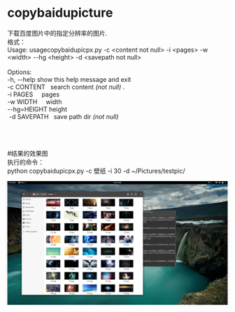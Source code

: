 # copybaidupicture
下载百度图片中的指定分辨率的图片.<br> 
格式：<br> 
Usage: usagecopybaidupicpx.py -c &lt;content not null&gt; -i &lt;pages&gt; -w &lt;width&gt; --hg &lt;height&gt; -d &lt;savepath not null&gt;<br> 
<br> 
Options:<br> 
  -h, --help   show this help message and exit<br> 
  -c CONTENT    search content *(not null)* .<br>
  -i PAGES      pages<br> 
  -w WIDTH      width<br> 
  --hg=HEIGHT   height<br> 
  -d SAVEPATH   save path dir *(not null)*<br> 
<br>
<br>
<br>

#结果的效果图<br>
执行的命令：<br>
python copybaidupicpx.py -c 壁纸 -i 30 -d ~/Pictures/testpic/<br>


![ABC](https://github.com/htyxz8802/copybaidupicture/blob/master/Screenshot%20from%202017-06-25%2023-01-51.png)
